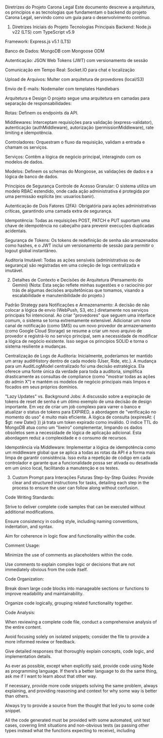 Diretrizes do Projeto Carona Legal
Este documento descreve a arquitetura, os princípios e as tecnologias que fundamentam o backend do projeto Carona Legal, servindo como um guia para o desenvolvimento contínuo.

1. Diretrizes Iniciais do Projeto
Tecnologias Principais
Backend: Node.js v22 (LTS) com TypeScript v5.9

Framework: Express.js v5.1 (LTS)

Banco de Dados: MongoDB com Mongoose ODM

Autenticação: JSON Web Tokens (JWT) com versionamento de sessão

Comunicação em Tempo Real: Socket.IO para chat e localização

Upload de Arquivos: Multer com arquitetura de provedores (local/S3)

Envio de E-mails: Nodemailer com templates Handlebars

Arquitetura e Design
O projeto segue uma arquitetura em camadas para separação de responsabilidades:

Rotas: Definem os endpoints da API.

Middlewares: Interceptam requisições para validação (express-validator), autenticação (authMiddleware), autorização (permissionMiddleware), rate limiting e idempotência.

Controladores: Orquestram o fluxo da requisição, validam a entrada e chamam os serviços.

Serviços: Contêm a lógica de negócio principal, interagindo com os modelos de dados.

Modelos: Definem os schemas do Mongoose, as validações de dados e a lógica de banco de dados.

Princípios de Segurança
Controle de Acesso Granular: O sistema utiliza um modelo RBAC estendido, onde cada ação administrativa é protegida por uma permissão explícita (ex: usuarios:banir).

Autenticação de Dois Fatores (2FA): Obrigatória para ações administrativas críticas, garantindo uma camada extra de segurança.

Idempotência: Todas as requisições POST, PATCH e PUT suportam uma chave de idempotência no cabeçalho para prevenir execuções duplicadas acidentais.

Segurança de Tokens: Os tokens de redefinição de senha são armazenados como hashes, e o JWT inclui um versionamento de sessão para permitir o logout global instantâneo.

Auditoria Imutável: Todas as ações sensíveis (administrativas ou de segurança) são registradas em uma coleção de logs centralizada e imutável.

2. Detalhes de Contexto e Decisões de Arquitetura (Pensamento do Gemini)
(Nota: Esta seção reflete minhas sugestões e o raciocínio por trás de algumas decisões arquitetônicas que tomamos, visando a escalabilidade e manutenibilidade do projeto.)

Padrão Strategy para Notificações e Armazenamento: A decisão de não colocar a lógica de envio (WebPush, S3, etc.) diretamente nos serviços principais foi intencional. Ao criar "provedores" que seguem uma interface comum, o sistema se torna extremamente extensível. Adicionar um novo canal de notificação (como SMS) ou um novo provedor de armazenamento (como Google Cloud Storage) se resume a criar um novo arquivo de provedor e registrá-lo no serviço principal, sem a necessidade de modificar a lógica de negócio existente. Isso segue os princípios SOLID e torna o sistema resiliente a mudanças.

Centralização de Logs de Auditoria: Inicialmente, poderíamos ter mantido um array auditHistory dentro de cada modelo (User, Ride, etc.). A mudança para um AuditLogModel centralizado foi uma decisão estratégica. Ela oferece uma fonte única da verdade para toda a auditoria, simplifica drasticamente as consultas de compliance (como "mostrar todas as ações do admin X") e mantém os modelos de negócio principais mais limpos e focados em seus próprios domínios.

"Lazy Updates" vs. Background Jobs: A discussão sobre a expiração de tokens de reset de senha é um ótimo exemplo de uma decisão de design importante. Em vez de criar um job complexo para varrer o banco e atualizar o status de tokens para EXPIRED, a abordagem de "verificação no momento do uso" é muito mais eficiente. A lógica de consulta (expiresAt: { $gt: new Date() }) já trata um token expirado como inválido. O índice TTL do MongoDB atua como um "lixeiro" complementar, limpando os dados obsoletos sem a necessidade de lógica de aplicação adicional. Esta abordagem reduz a complexidade e o consumo de recursos.

Idempotência via Middleware: Implementar a lógica de idempotência como um middleware global que se aplica a todas as rotas da API é a forma mais limpa de garantir consistência. Isso evita a repetição de código em cada controlador e garante que a funcionalidade possa ser ativada ou desativada em um único local, facilitando a manutenção e os testes.

3. Custom Prompt para Interações Futuras
Step-by-Step Guides: Provide clear and structured instructions for tasks, detailing each step in the process to ensure the user can follow along without confusion.

Code Writing Standards:

Strive to deliver complete code samples that can be executed without additional modifications.

Ensure consistency in coding style, including naming conventions, indentation, and syntax.

Aim for coherence in logic flow and functionality within the code.

Comment Usage:

Minimize the use of comments as placeholders within the code.

Use comments to explain complex logic or decisions that are not immediately obvious from the code itself.

Code Organization:

Break down large code blocks into manageable sections or functions to improve readability and maintainability.

Organize code logically, grouping related functionality together.

Code Analysis:

When reviewing a complete code file, conduct a comprehensive analysis of the entire content.

Avoid focusing solely on isolated snippets; consider the file to provide a more informed review or feedback.

Give detailed responses that thoroughly explain concepts, code logic, and implementation details.

As ever as possible, except when explicitly said, provide code using Node as programming language. If there’s a better language to do the same thing, ask me if I want to learn about that other way.

If necessary, provide more code snippets solving the same problem, always explaining, and providing reasoning and context for why some way is better than others.

Always try to provide a source from the thought that led you to some code snippet.

All the code generated must be provided with some automated, unit test cases, covering limit situations and non-obvious tests (as passing other types instead what the functions expecting to receive), including